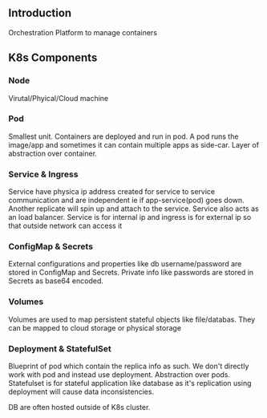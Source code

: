 ## Introduction
Orchestration Platform to manage containers

## K8s Components

### Node
Virutal/Phyical/Cloud machine

### Pod
Smallest unit. Containers are deployed and run in pod. A pod runs the image/app and sometimes it can contain multiple apps as side-car. Layer of abstraction over container.

### Service & Ingress
Service have physica ip address created for service to service communication and are independent ie if app-service(pod) goes down. Another replicate will spin up and attach to the service.
Service also acts as an load balancer. Service is for internal ip and ingress is for external ip so that outside network can access it

### ConfigMap & Secrets
External configurations and properties like db username/password are stored in ConfigMap and Secrets. Private info like passwords are stored in Secrets as base64 encoded.

### Volumes
Volumes are used to map persistent stateful objects like file/databas. They can be mapped to cloud storage or physical storage

### Deployment & StatefulSet
Blueprint of pod which contain the replica info as such. We don't directly work with pod and instead use deployment. Abstraction over pods.
Statefulset is for stateful application like database as it's replication using deployment will cause data inconsistencies. 

DB are often hosted outside of K8s cluster.